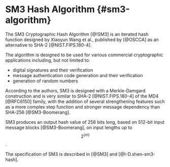 # SM3 Hash Algorithm {#sm3-algorithm}

The SM3 Cryptographic Hash Algorithm [@!SM3] is an iterated hash function
designed by Xiaoyun Wang et al., published by [@OSCCA] as an alternative
to SHA-2 [@NIST.FIPS.180-4].

The algorithm is designed to be used for various commercial
cryptographic applications including, but not limited to:

* digital signatures and their verification
* message authentication code generation and their verification
* generation of random numbers

According to the authors, SM3 is designed with a Merkle-Damgard
construction and is very similar to SHA-2 [@NIST.FIPS.180-4]
of the MD4 [@RFC6150] family, with
the addition of several strengthening features such as a more complex
step function and stronger message dependency than SHA-256
[@SM3-Boomerang].

SM3 produces an output hash value of 256 bits long, based on 512-bit
input message blocks [@SM3-Boomerang], on input lengths up to $$2^(m)$$.

The specification of SM3 is described in [@SM3] and [@I-D.shen-sm3-hash].

